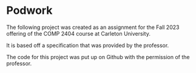 # Podwork
The following project was created as an assignment for the Fall 2023 offering of the COMP 2404 course at Carleton University. 

It is based off a specification that was provided by the professor. 

The code for this project was put up on Github with the permission of the professor. 
 
